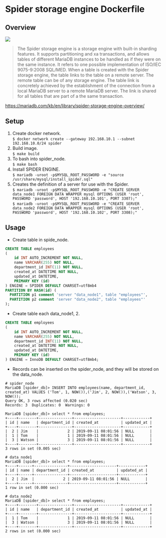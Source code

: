# Spider storage engine Dockerfile

## Overview

![](https://mariadb.com/kb/en/spider-storage-engine-overview/+image/spider_overview)

> The Spider storage engine is a storage engine with built-in sharding features. It supports partitioning and xa transactions, and allows tables of different MariaDB instances to be handled as if they were on the same instance. It refers to one possible implementation of ISO/IEC 9075-9:2008 SQL/MED.
> When a table is created with the Spider storage engine, the table links to the table on a remote server. The remote table can be of any storage engine. The table link is concretely achieved by the establishment of the connection from a local MariaDB server to a remote MariaDB server. The link is shared for all tables that are part of a the same transaction.

https://mariadb.com/kb/en/library/spider-storage-engine-overview/

## Setup

1. Create docker network.  
  `$ docker network create --gateway 192.168.10.1 --subnet 192.168.10.0/24 spider`
1. Build image.  
  `$ make build`
1. To bash into spider_node.  
  `$ make bash`
1. Install SPIDER ENGINE.  
  `$ mariadb -uroot -p$MYSQL_ROOT_PASSWORD -e "source /usr/share/mysql/install_spider.sql"`
1. Creates the definition of a server for use with the Spider.  
  `$ mariadb -uroot -p$MYSQL_ROOT_PASSWORD -e "CREATE SERVER data_node1 FOREIGN DATA WRAPPER mysql OPTIONS (USER 'root', PASSWORD 'password', HOST '192.168.10.101', PORT 3307);"`  
  `$ mariadb -uroot -p$MYSQL_ROOT_PASSWORD -e "CREATE SERVER data_node2 FOREIGN DATA WRAPPER mysql OPTIONS (USER 'root', PASSWORD 'password', HOST '192.168.10.102', PORT 3308);"`

## Usage

- Create table in spide_node.
```sql
CREATE TABLE employees
(
    id INT AUTO_INCREMENT NOT NULL,
    name VARCHAR(255) NOT NULL,
    department_id INT(11) NOT NULL,
    created_at DATETIME NOT NULL,
    updated_at DATETIME,
    PRIMARY KEY (id)
) ENGINE = SPIDER DEFAULT CHARSET=utf8mb4
PARTITION BY HASH(id) (
  PARTITION p1 comment 'server "data_node1", table "employees"',
  PARTITION p2 comment 'server "data_node2", table "employees"'
);
```

- Create table each data_node1, 2.

```sql
CREATE TABLE employees
(
    id INT AUTO_INCREMENT NOT NULL,
    name VARCHAR(255) NOT NULL,
    department_id INT(11) NOT NULL,
    created_at DATETIME NOT NULL,
    updated_at DATETIME,
    PRIMARY KEY (id)
) ENGINE = InnoDB DEFAULT CHARSET=utf8mb4;
```

- Records can be inserted on the spider_node, and they will be stored on the data_node.

```
# spider_node
MariaDB [spider_db]> INSERT INTO employees(name, department_id, created_at) VALUES ('Tom', 1, NOW()),('Jim', 2, NOW()),('Watson', 3, NOW());
Query OK, 3 rows affected (0.020 sec)
Records: 3  Duplicates: 0  Warnings: 0

MariaDB [spider_db]> select * from employees;
+----+--------+---------------+---------------------+------------+
| id | name   | department_id | created_at          | updated_at |
+----+--------+---------------+---------------------+------------+
|  2 | Jim    |             2 | 2019-09-11 08:01:56 | NULL       |
|  1 | Tom    |             1 | 2019-09-11 08:01:56 | NULL       |
|  3 | Watson |             3 | 2019-09-11 08:01:56 | NULL       |
+----+--------+---------------+---------------------+------------+
3 rows in set (0.005 sec)

# data_node1
MariaDB [spider_db]> select * from employees;
+----+------+---------------+---------------------+------------+
| id | name | department_id | created_at          | updated_at |
+----+------+---------------+---------------------+------------+
|  2 | Jim  |             2 | 2019-09-11 08:01:56 | NULL       |
+----+------+---------------+---------------------+------------+
1 row in set (0.000 sec)

# data_node2
MariaDB [spider_db]> select * from employees;
+----+--------+---------------+---------------------+------------+
| id | name   | department_id | created_at          | updated_at |
+----+--------+---------------+---------------------+------------+
|  1 | Tom    |             1 | 2019-09-11 08:01:56 | NULL       |
|  3 | Watson |             3 | 2019-09-11 08:01:56 | NULL       |
+----+--------+---------------+---------------------+------------+
2 rows in set (0.000 sec)
```

